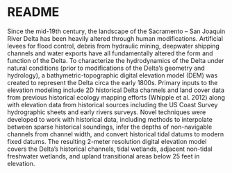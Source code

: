# README #

Since the mid-19th century, the landscape of the Sacramento – San Joaquin River Delta has been heavily altered through human modifications. Artificial levees for flood control, debris from hydraulic mining, deepwater shipping channels and water exports have all fundamentally altered the form and function of the Delta. To characterize the hydrodynamics of the Delta under natural conditions (prior to modifications of the Delta’s geometry and hydrology), a bathymetric-topographic digital elevation model (DEM) was created to represent the Delta circa the early 1800s. Primary inputs to the elevation modeling include 2D historical Delta channels and land cover data from previous historical ecology mapping efforts (Whipple et al. 2012) along with elevation data from historical sources including the US Coast Survey hydrographic sheets and early rivers surveys. Novel techniques were developed to work with historical data, including methods to interpolate between sparse historical soundings, infer the depths of non-navigable channels from channel width, and convert historical tidal datums to modern fixed datums. The resulting 2-meter resolution digital elevation model covers the Delta’s historical channels, tidal wetlands, adjacent non-tidal freshwater wetlands, and upland transitional areas below 25 feet in elevation.